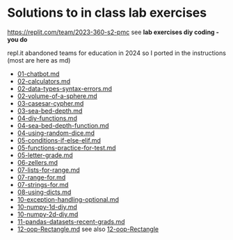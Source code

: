 # Solutions to in class lab exercises 
https://replit.com/team/2023-360-s2-pmc see **lab exercises diy coding - you do**


repl.it abandoned teams for education in 2024 so I ported in the instructions (most are here as md)

* [01-chatbot.md](01-chatbot.md)
* [02-calculators.md](02-calculators.md)
* [02-data-types-syntax-errors.md](02-data-types-syntax-errors.md)
* [02-volume-of-a-sphere.md](02-volume-of-a-sphere.md)
* [03-casesar-cypher.md](03-casesar-cypher.md)
* [03-sea-bed-depth.md](03-sea-bed-depth.md)
* [04-diy-functions.md](04-diy-functions.md)
* [04-sea-bed-depth-function.md](04-sea-bed-depth-function.md)
* [04-using-random-dice.md](04-using-random-dice.md)
* [05-conditions-if-else-elif.md](05-conditions-if-else-elif.md)
* [05-functions-practice-for-test.md](05-functions-practice-for-test.md)
* [05-letter-grade.md](05-letter-grade.md)
* [06-zellers.md](06-zellers.md)
* [07-lists-for-range.md](07-lists-for-range.md)
* [07-range-for.md](07-range-for.md)
* [07-strings-for.md](07-strings-for.md)
* [08-using-dicts.md](08-using-dicts.md)
* [10-exception-handling-optional.md](10-exception-handling-optional.md)
* [10-numpy-1d-diy.md](10-numpy-1d-diy.md)
* [10-numpy-2d-diy.md](10-numpy-2d-diy.md)
* [11-pandas-datasets-recent-grads.md](11-pandas-datasets-recent-grads.md)
* [12-oop-Rectangle.md](12-oop-Rectangle.md)  see also [12-oop-Rectangle](12-oop-Rectangle)
